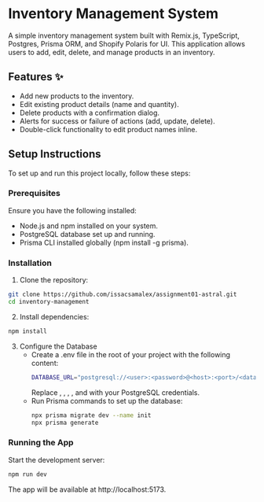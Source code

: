 
# Inventory Management System

A simple inventory management system built with Remix.js, TypeScript, Postgres, Prisma ORM, and Shopify Polaris for UI. This application allows users to add, edit, delete, and manage products in an inventory.


## Features ✨

- Add new products to the inventory.
- Edit existing product details (name and quantity).
- Delete products with a confirmation dialog.
- Alerts for success or failure of actions (add, update, delete).
- Double-click functionality to edit product names inline.
## Setup Instructions
  To set up and run this project locally, follow these steps:
  ### Prerequisites
  Ensure you have the following installed:
  - Node.js and npm installed on your system.
  - PostgreSQL database set up and running.
  - Prisma CLI installed globally (npm install -g prisma).
  ### Installation
  1. Clone the repository:
  ```bash
  git clone https://github.com/issacsamalex/assignment01-astral.git
  cd inventory-management
  ```

  2. Install dependencies:
  ```bash
  npm install  
  ```
  3. Configure the Database
      - Create a .env file in the root of your project with the following content:
        ```bash
        DATABASE_URL="postgresql://<user>:<password>@<host>:<port>/<database>"
        ```
        Replace <user>, <password>, <host>, <port>, and <database> with your PostgreSQL    credentials.
      - Run Prisma commands to set up the database:
        ```bash
        npx prisma migrate dev --name init
        npx prisma generate
        ```
  ### Running the App
  Start the development server:
  ```bash
  npm run dev
  ```
  The app will be available at http://localhost:5173.

